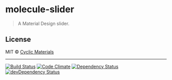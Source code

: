 # molecule-slider

> A Material Design slider.

## License

MIT © [Cyclic Materials](http://github.com/CyclicMaterials)

- - -

[![Build Status](https://travis-ci.org/CyclicMaterials/molecule-slider.svg)](https://travis-ci.org/CyclicMaterials/molecule-slider)
[![Code Climate](https://codeclimate.com/github/CyclicMaterials/molecule-slider/badges/gpa.svg)](https://codeclimate.com/github/CyclicMaterials/molecule-slider)
[![Dependency Status](https://david-dm.org/CyclicMaterials/molecule-slider.svg)](https://david-dm.org/CyclicMaterials/molecule-slider)
[![devDependency Status](https://david-dm.org/CyclicMaterials/molecule-slider/dev-status.svg)](https://david-dm.org/CyclicMaterials/molecule-slider#info=devDependencies)
